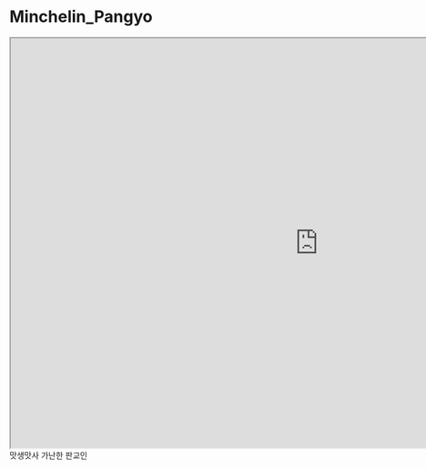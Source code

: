 # Minchelin_Pangyo

<div>
<iframe src="https://www.google.com/maps/d/embed?mid=1SoFd2c7JfzeXTNiCPlvIHTGRrzbPEb2J" width="1080" height="720"></iframe>
</div>   
맛생맛사 가난한 판교인
